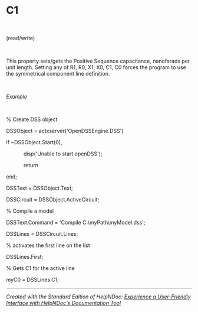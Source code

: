 # C1

&nbsp;

(read/write)

&nbsp;

This property sets/gets the Positive Sequence capacitance, nanofarads per unit length. Setting any of R1, R0, X1, X0, C1, C0 forces the program to use the symmetrical component line definition.

&nbsp;

*Example*

&nbsp;

% Create DSS object

DSSObject = actxserver('OpenDSSEngine.DSS')

if ~DSSObject.Start(0),

&nbsp; &nbsp; &nbsp; &nbsp; &nbsp; &nbsp; disp('Unable to start openDSS');

&nbsp; &nbsp; &nbsp; &nbsp; &nbsp; &nbsp; return

end;

DSSText = DSSObject.Text;

DSSCircuit = DSSObject.ActiveCircuit;

% Compile a model &nbsp; &nbsp;

DSSText.Command = 'Compile C:\\myPath\\myModel.dss';

DSSLines = DSSCircuit.Lines;

% activates the first line on the list

DSSLines.First;

% Gets C1 for the active line

myC0 = DSSLines.C1;

***
_Created with the Standard Edition of HelpNDoc: [Experience a User-Friendly Interface with HelpNDoc's Documentation Tool](<https://www.helpndoc.com/feature-tour/stunning-user-interface/>)_
